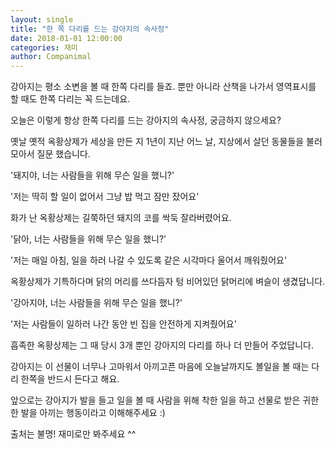 ```yaml
---
layout: single
title: "한 쪽 다리를 드는 강아지의 속사정"
date: 2018-01-01 12:00:00
categories: 재미
author: Companimal
---
```


강아지는 평소 소변을 볼 때 한쪽 다리를 들죠. 뿐만 아니라 산책을 나가서 영역표시를 할 때도 한쪽 다리는 꼭 드는데요.

오늘은 이렇게 항상 한쪽 다리를 드는 강아지의 속사정, 궁금하지 않으세요?

옛날 옛적 옥황상제가 세상을 만든 지 1년이 지난 어느 날, 지상에서 살던 동물들을 불러모아서 질문 했습니다.

'돼지야, 너는 사람들을 위해 무슨 일을 했니?'

'저는 딱히 할 일이 없어서 그냥 밥 먹고 잠만 잤어요'

화가 난 옥황상제는 길쭉하던 돼지의 코를 싹둑 잘라버렸어요.

'닭아, 너는 사람들을 위해 무슨 일을 했니?'

'저는 매일 아침, 일을 하러 나갈 수 있도록 같은 시각마다 울어서 깨워줬어요'

옥황상제가 기특하다며 닭의 머리를 쓰다듬자 텅 비어있던 닭머리에 벼슬이 생겼답니다.

'강아지야, 너는 사람들을 위해 무슨 일을 했니?'

'저는 사람들이 일하러 나간 동안 빈 집을 안전하게 지켜줬어요'

흡족한 옥황상제는 그 때 당시 3개 뿐인 강아지의 다리를 하나 더 만들어 주었답니다.

강아지는 이 선물이 너무나 고마워서 아끼고픈 마음에 오늘날까지도 볼일을 볼 때는 다리 한쪽을 반드시 든다고 해요.

앞으로는 강아지가 발을 들고 일을 볼 때 사람을 위해 착한 일을 하고 선물로 받은 귀한 한 발을 아끼는 행동이라고 이해해주세요 :)

출처는 불명! 재미로만 봐주세요 ^^
